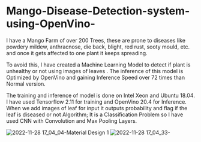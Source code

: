# Mango-Disease-Detection-system-using-OpenVino-
I have a Mango Farm of over 200 Trees, these are prone to diseases like powdery mildew, anthracnose, die back, blight, red rust, sooty mould, etc. and once it gets affected to one plant it keeps spreading. 

To avoid this, I have created a Machine Learning Model to detect if plant is unhealthy or not using images of leaves . The inference of this model is Optimized by OpenVino and gaining Inference Speed over 72 times than Normal version.

The training and inference of model is done on Intel Xeon and Ubuntu 18.04. I have used Tensorflow 2.11 for training and OpenVino 20.4 for Inference. When we add images of leaf for input it outputs probability and flag if the leaf is diseased or not
Algorithm; It is a Classification Problem so I have used CNN with Convolution and Max Pooling Layers. 


![2022-11-28 17_04_04-Material Design 1](https://user-images.githubusercontent.com/105711066/204299883-4f3c44ac-f94c-44af-a7b1-2c369d43d96a.png)
![2022-11-28 17_04_33-](https://user-images.githubusercontent.com/105711066/204299899-28044e2f-9f1d-4546-aced-0fead8d4d61d.png)
